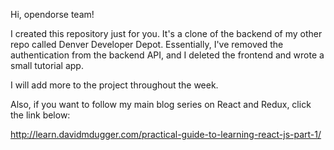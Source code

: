 Hi, opendorse team!

I created this repository just for you. It's a clone of the backend of my other repo called Denver Developer Depot. Essentially, I've removed the authentication from the backend API, and I deleted the frontend and wrote a small tutorial app.

I will add more to the project throughout the week.

Also, if you want to follow my main blog series on React and Redux, click the link below:

http://learn.davidmdugger.com/practical-guide-to-learning-react-js-part-1/

